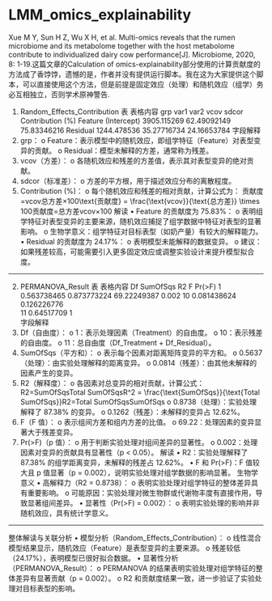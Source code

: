 # LMM_omics_explainability
Xue M Y, Sun H Z, Wu X H, et al. Multi-omics reveals that the rumen microbiome and its metabolome together with the host metabolome contribute to individualized dairy cow performance[J]. Microbiome, 2020, 8: 1-19.这篇文章的Calculation of omics-explainability部分使用的计算贡献度的方法成了香饽饽，遗憾的是，作者并没有提供运行脚本。我在这为大家提供这个脚本，可以直接使用这个方法，但是前提是固定效应（处理）和随机效应（组学）务必互相独立，否则学术原神警告.
1. Random_Effects_Contribution 表
表格内容
grp	var1	var2	vcov	sdcor	Contribution (%)
Feature	(Intercept)		3905.115269	62.49092149	75.83346216
Residual			1244.478536	35.27716734	24.16653784
字段解释
1.	grp：
o	Feature：表示模型中的随机效应，即组学特征（Feature）对表型变异的贡献。
o	Residual：模型未解释的方差，通常称为残差。
2.	vcov（方差）：
o	各随机效应和残差的方差值，表示其对表型变异的绝对贡献。
3.	sdcor（标准差）：
o	方差的平方根，用于描述效应分布的离散程度。
4.	Contribution (%)：
o	每个随机效应和残差的相对贡献，计算公式为： 贡献度=vcov总方差×100\text{贡献度} = \frac{\text{vcov}}{\text{总方差}} \times 100贡献度=总方差vcov×100
解读
•	Feature 的贡献度为 75.83%：
o	表明组学特征对表型变异的主要来源，随机效应捕捉了组学数据中特征对表型的显著影响。
o	生物学意义：组学特征对目标表型（如奶产量）有较大的解释能力。
•	Residual 的贡献度为 24.17%：
o	表明模型未能解释的数据变异。
o	建议：如果残差较高，可能需要引入更多固定效应或调整实验设计来提升模型拟合度。
________________________________________
2. PERMANOVA_Result 表
表格内容
Df	SumOfSqs	R2	F	Pr(>F)
1	0.563738465	0.873773224	69.22249387	0.002
10	0.081438624	0.126226776		
11	0.64517709	1		
字段解释
1.	Df（自由度）：
o	1：表示处理因素（Treatment）的自由度。
o	10：表示残差的自由度。
o	11：总自由度（Df_Treatment + Df_Residual）。
2.	SumOfSqs（平方和）：
o	表示每个因素对距离矩阵变异的平方和。
o	0.5637（处理）：由实验处理解释的距离变异。
o	0.0814（残差）：由其他未解释的因素产生的变异。
3.	R2（解释度）：
o	各因素对总变异的相对贡献，计算公式： R2=SumOfSqsTotal SumOfSqsR^2 = \frac{\text{SumOfSqs}}{\text{Total SumOfSqs}}R2=Total SumOfSqsSumOfSqs
o	0.8738（处理）：实验处理解释了 87.38% 的变异。
o	0.1262（残差）：未解释的变异占 12.62%。
4.	F（F 值）：
o	表示组间方差和组内方差的比值。
o	69.22：处理因素的变异显著大于残差变异。
5.	Pr(>F)（p 值）：
o	用于判断实验处理对组间差异的显著性。
o	0.002：处理因素对变异的贡献具有显著性（p < 0.05）。
解读
•	R2：实验处理解释了 87.38% 的组学距离变异，未解释的残差占 12.62%。
•	F 和 Pr(>F)：F 值较大且 p 值显著（p = 0.002），说明实验处理对组学数据的影响显著。
生物学意义
•	高解释力（R2 = 0.8738）：
o	表明实验处理对组学特征的整体差异具有重要影响。
o	可能原因：实验处理对微生物群或代谢物丰度有直接作用，导致显著组间差异。
•	显著性（Pr(>F) = 0.002）：
o	表明实验处理的影响并非随机效应，具有统计学意义。
________________________________________
整体解读与关联分析
•	模型分析（Random_Effects_Contribution）：
o	线性混合模型结果显示，随机效应（Feature）是表型变异的主要来源。
o	残差较低（24.17%），表明模型已很好拟合数据。
•	显著性分析（PERMANOVA_Result）：
o	PERMANOVA 的结果表明实验处理对组学特征的整体差异有显著贡献（p = 0.002）。
o	R2 和贡献度结果一致，进一步验证了实验处理对目标表型的影响。
